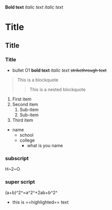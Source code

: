 **Bold text**
*italic text* 
_italic text_
# Title
## Title
### Title
- bullet O1
**bold text**
*italic text*
~~strikethrough text~~
> This is a blockquote
>> This is a nested blockquote
1. First item
2. Second item  
    1. Sub-item
    2. Sub-item
3. Third item
- name
    - school
    - college
        - what is you name
### subscript  
H~2~O  
### super script
(a+b)^2^=a^2^+2ab+b^2^  

- this is ==highlighted== text